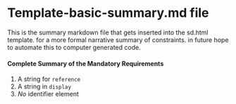 # Template-basic-summary.md  file

This is the summary markdown file that gets inserted into the sd.html template. for a more formal narrative summary of constraints.  in future hope to automate this to computer generated code.

#### Complete Summary of the Mandatory Requirements

1. A string for `reference`
1. A string in `display`
1. *No* identifier element
